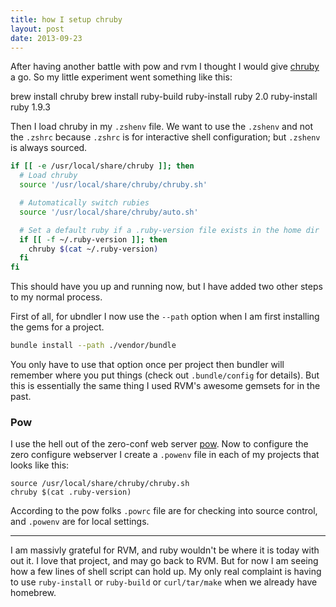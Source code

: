 ```yaml
---
title: how I setup chruby
layout: post
date: 2013-09-23
---
```


After having another battle with pow and rvm I thought I would give [chruby](https://github.com/postmodern/chruby) a go. So my little experiment went something like this:

brew install chruby
brew install ruby-build
ruby-install ruby 2.0
ruby-install ruby 1.9.3

Then I load chruby in my `.zshenv` file. We want to use the `.zshenv` and not the `.zshrc` because `.zshrc` is for interactive shell configuration; but `.zshenv` is always sourced.


```bash
if [[ -e /usr/local/share/chruby ]]; then
  # Load chruby
  source '/usr/local/share/chruby/chruby.sh'

  # Automatically switch rubies
  source '/usr/local/share/chruby/auto.sh'

  # Set a default ruby if a .ruby-version file exists in the home dir
  if [[ -f ~/.ruby-version ]]; then
    chruby $(cat ~/.ruby-version)
  fi
fi

```

This should have you up and running now, but I have added two other steps to my normal process.

First of all, for ubndler I now use the `--path` option when I am first installing the gems for a project.

```bash
bundle install --path ./vendor/bundle
```

You only have to use that option once per project then bundler will remember where you put things (check out `.bundle/config` for details). But this is essentially the same thing I used RVM's awesome gemsets for in the past.

### Pow

I use the hell out of the zero-conf web server [pow](http://pow.cx/). Now to configure the zero configure webserver I create a `.powenv` file in each of my projects that looks like this:

```
source /usr/local/share/chruby/chruby.sh
chruby $(cat .ruby-version)
```

According to the pow folks `.powrc` file are for checking into source control, and `.powenv` are for local settings.

----

I am massivly grateful for RVM, and ruby wouldn't be where it is today with out it. I love that project, and may go back to RVM. But for now I am seeing how a few lines of shell script can hold up. My only real complaint is having to use `ruby-install` or `ruby-build` or `curl/tar/make` when we already have homebrew.
